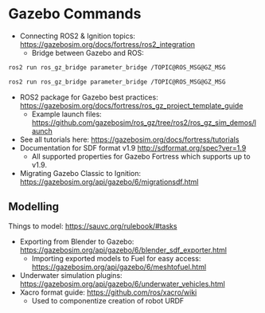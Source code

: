 # Gazebo Commands

- Connecting ROS2 & Ignition topics: <https://gazebosim.org/docs/fortress/ros2_integration>
  - Bridge between Gazebo and ROS:

```sh
ros2 run ros_gz_bridge parameter_bridge /TOPIC@ROS_MSG@GZ_MSG

ros2 run ros_gz_bridge parameter_bridge /TOPIC@ROS_MSG@GZ_MSG
```

- ROS2 package for Gazebo best practices: <https://gazebosim.org/docs/fortress/ros_gz_project_template_guide>
  - Example launch files: <https://github.com/gazebosim/ros_gz/tree/ros2/ros_gz_sim_demos/launch>
- See all tutorials here: <https://gazebosim.org/docs/fortress/tutorials>
- Documentation for SDF format v1.9 <http://sdformat.org/spec?ver=1.9>
  - All supported properties for Gazebo Fortress which supports up to v1.9.
- Migrating Gazebo Classic to Ignition: <https://gazebosim.org/api/gazebo/6/migrationsdf.html>

## Modelling

Things to model: <https://sauvc.org/rulebook/#tasks>

- Exporting from Blender to Gazebo: <https://gazebosim.org/api/gazebo/6/blender_sdf_exporter.html>
  - Importing exported models to Fuel for easy access: <https://gazebosim.org/api/gazebo/6/meshtofuel.html>
- Underwater simulation plugins: <https://gazebosim.org/api/gazebo/6/underwater_vehicles.html>
- Xacro format guide: <https://github.com/ros/xacro/wiki>
  - Used to componentize creation of robot URDF
